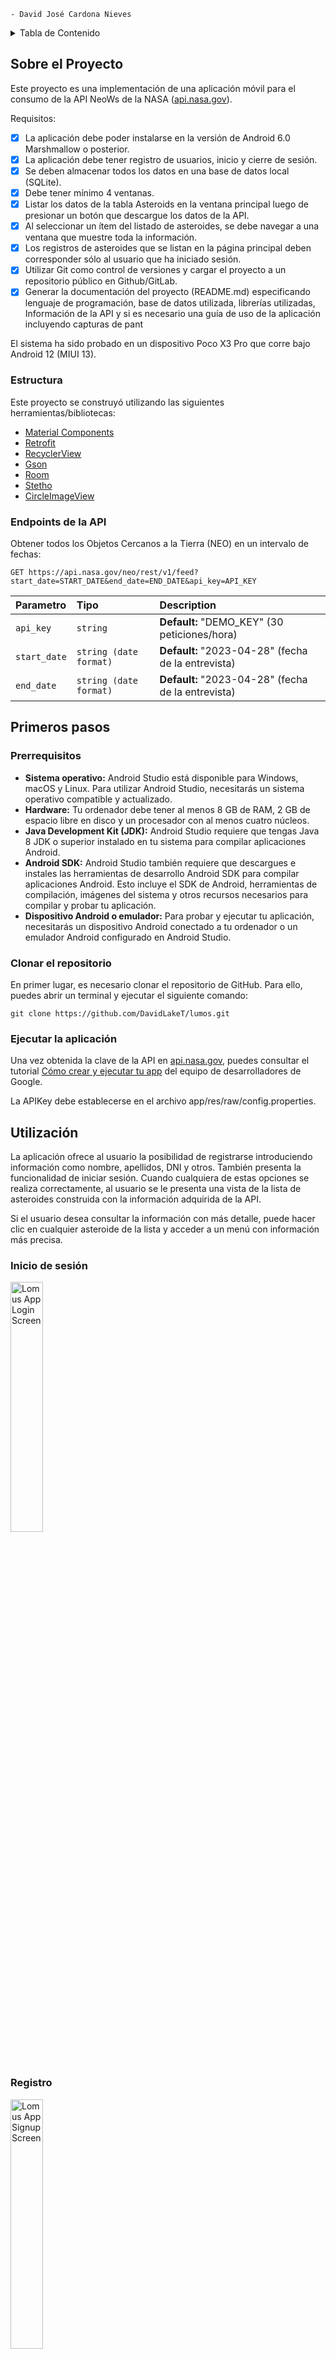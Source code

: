 ```
- David José Cardona Nieves
```

<!-- TABLE OF CONTENTS -->
<details>
  <summary>Tabla de Contenido</summary>
  <ol>
    <li>
      <a href="#sobre-el-proyecto">Sobre el Proyecto</a>
      <ul>
        <li><a href="#estructura">Estructura</a></li>
      </ul>
    </li>
    <li>
      <a href="#primeros-pasos">Primeros pasos</a>
      <ul>
        <li><a href="#prerrequisitos">Prerrequisitos</a></li>
        <li><a href="#clonar-el-repositorio">Clonar el repositorio</a></li>
        <li><a href="#ejecutar-la-aplicación">Ejecutar la aplicación</a></li>
      </ul>
    </li>
    <li><a href="#utilización">Utilización</a></li>
    <li><a href="#planeación">Planeación</a></li>
    <li><a href="#licencia">Licencia</a></li>
    <li><a href="#contacto">Contacto</a></li>
  </ol>
</details>



<!-- ABOUT THE PROJECT -->
## Sobre el Proyecto

Este proyecto es una implementación de una aplicación móvil para el consumo de la API NeoWs de la NASA ([api.nasa.gov](https://api.nasa.gov/)).

Requisitos:
* [x] La aplicación debe poder instalarse en la versión de Android 6.0 Marshmallow o posterior.
* [x] La aplicación debe tener registro de usuarios, inicio y cierre de sesión.
* [x] Se deben almacenar todos los datos en una base de datos local (SQLite).
* [x] Debe tener mínimo 4 ventanas.
* [x] Listar los datos de la tabla Asteroids en la ventana principal luego de presionar un botón que descargue los datos de la API.
* [x] Al seleccionar un ítem del listado de asteroides, se debe navegar a una ventana que muestre toda la información.
* [x] Los registros de asteroides que se listan en la página principal deben corresponder sólo al usuario que ha iniciado sesión. 
* [x] Utilizar Git como control de versiones y cargar el proyecto a un repositorio público en Github/GitLab. 
* [x] Generar la documentación del proyecto (README.md) especificando lenguaje de programación, base de datos utilizada, librerías utilizadas, Información de la API y si es necesario una guía de uso de la aplicación incluyendo capturas de pant

El sistema ha sido probado en un dispositivo Poco X3 Pro que corre bajo Android 12 (MIUI 13).

### Estructura

Este proyecto se construyó utilizando las siguientes herramientas/bibliotecas:

* [Material Components](https://github.com/material-components/material-components-android/releases/tag/1.8.0)
* [Retrofit](https://github.com/square/retrofit/releases/tag/2.9.0)
* [RecyclerView](https://developer.android.com/jetpack/androidx/releases/recyclerview?hl=es-419#1.3.0)
* [Gson](https://github.com/google/gson/releases/tag/gson-parent-2.9.0)
* [Room](https://developer.android.com/jetpack/androidx/releases/room?hl=es-419#2.5.1)
* [Stetho](https://github.com/facebookarchive/stetho/releases/tag/v1.5.1)
* [CircleImageView](https://github.com/hdodenhof/CircleImageView/releases/tag/v3.1.0)

### Endpoints de la API

Obtener todos los Objetos Cercanos a la Tierra (NEO) en un intervalo de fechas:

```
GET https://api.nasa.gov/neo/rest/v1/feed?start_date=START_DATE&end_date=END_DATE&api_key=API_KEY
```

| Parametro     | Tipo                   | Description                                       |
| :--------     | :----------------------| :-------------------------------------------------|
| `api_key`     | `string`               | **Default:** "DEMO_KEY" (30 peticiones/hora)      |
| `start_date`  | `string (date format)` | **Default:** "2023-04-28" (fecha de la entrevista) |
| `end_date`    | `string (date format)` | **Default:** "2023-04-28" (fecha de la entrevista) |

<!-- GETTING STARTED -->
## Primeros pasos

### Prerrequisitos

* **Sistema operativo:** Android Studio está disponible para Windows, macOS y Linux. Para utilizar Android Studio, necesitarás un sistema operativo compatible y actualizado.
* **Hardware:** Tu ordenador debe tener al menos 8 GB de RAM, 2 GB de espacio libre en disco y un procesador con al menos cuatro núcleos.
* **Java Development Kit (JDK):** Android Studio requiere que tengas Java 8 JDK o superior instalado en tu sistema para compilar aplicaciones Android.
* **Android SDK:** Android Studio también requiere que descargues e instales las herramientas de desarrollo Android SDK para compilar aplicaciones Android. Esto incluye el SDK de Android, herramientas de compilación, imágenes del sistema y otros recursos necesarios para compilar y probar tu aplicación.
* **Dispositivo Android o emulador:** Para probar y ejecutar tu aplicación, necesitarás un dispositivo Android conectado a tu ordenador o un emulador Android configurado en Android Studio.

### Clonar el repositorio

En primer lugar, es necesario clonar el repositorio de GitHub. Para ello, puedes abrir un terminal y ejecutar el siguiente comando:

```
git clone https://github.com/DavidLakeT/lumos.git
```

### Ejecutar la aplicación

Una vez obtenida la clave de la API en [api.nasa.gov](https://api.nasa.gov/), puedes consultar el tutorial [Cómo crear y ejecutar tu app](https://developer.android.com/studio/run?hl=es-419) del equipo de desarrolladores de Google.

La APIKey debe establecerse en el archivo app/res/raw/config.properties.

<!-- USAGE EXAMPLES -->
## Utilización

La aplicación ofrece al usuario la posibilidad de registrarse introduciendo información como nombre, apellidos, DNI y otros. También presenta la funcionalidad de iniciar sesión. 
Cuando cualquiera de estas opciones se realiza correctamente, al usuario se le presenta una vista de la lista de asteroides construida con la información adquirida de la API.

Si el usuario desea consultar la información con más detalle, puede hacer clic en cualquier asteroide de la lista y acceder a un menú con información más precisa.

### Inicio de sesión

<img src="Assets/AppLogin.jpg" alt="Lomus App Login Screen" style="width:32%;">

### Registro

<img src="Assets/AppSignup.jpg" alt="Lomus App Signup Screen" style="width:32%;">

### Lista de asteroides

<img src="Assets/AppAsteroidList.jpg" alt="Lomus App Asteroid List Screen" style="width:32%;">

### Información de asteroide

<img src="Assets/AppAsteroidInfo.jpg" alt="Lomus App Asteroid Info Screen" style="width:32%;">

<!-- ROADMAP -->
## Planeación

He aquí algunos aspectos que podrían considerarse para una futura implementación del proyecto:

- [ ] Posibilidad de filtrar asteroides (por tamaño, nombre, velocidad, etc.)
- [ ] Interfaz de usuario en modo oscuro
- [ ] Encriptación de la contraseña
- [ ] Soporte multi-idioma
    - [ ] Español
    - [x] Inglés

Si tienes alguna recomendación, puedes crear un issue ([aquí](https://github.com/DavidLakeT/lumos/issues)) especificando lo que planteas y dar pie al debate sobre la idea.

<!-- LICENSE -->
## Licencia

Distribuido bajo la licencia MIT. Consulte `LICENSE.txt` para más información.

<!-- CONTACT -->
## Contacto

David Cardona - [Instagram](https://www.instagram.com/whatdavedoes/) - [Linkedin](https://www.linkedin.com/in/davidlaket/) - djcardonan@eafit.edu.co

Link del proyecto: [https://github.com/DavidLakeT/lumos](https://github.com/DavidLakeT/lumos)
